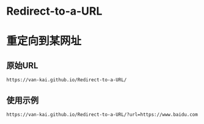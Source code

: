 # Redirect-to-a-URL
# 重定向到某网址
## 原始URL
`https://van-kai.github.io/Redirect-to-a-URL/`
## 使用示例
`https://van-kai.github.io/Redirect-to-a-URL/?url=https://www.baidu.com`
